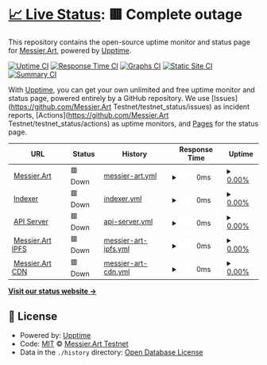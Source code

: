# [📈 Live Status](https://https://mtestnet-status.messier.art/): <!--live status--> **🟥 Complete outage**

This repository contains the open-source uptime monitor and status page for [Messier.Art](https://https://mtestnet-status.messier.art/), powered by [Upptime](https://github.com/upptime/upptime).

[![Uptime CI](https://github.com/MessierNFT/testnet_status/workflows/Uptime%20CI/badge.svg)](https://github.com/MessierNFT/testnet_status/actions?query=workflow%3A%22Uptime+CI%22)
[![Response Time CI](https://github.com/MessierNFT/testnet_status/workflows/Response%20Time%20CI/badge.svg)](https://github.com/MessierNFT/testnet_status/actions?query=workflow%3A%22Response+Time+CI%22)
[![Graphs CI](https://github.com/MessierNFT/testnet_status/workflows/Graphs%20CI/badge.svg)](https://github.com/MessierNFT/testnet_status/actions?query=workflow%3A%22Graphs+CI%22)
[![Static Site CI](https://github.com/MessierNFT/testnet_status/workflows/Static%20Site%20CI/badge.svg)](https://github.com/MessierNFT/testnet_status/actions?query=workflow%3A%22Static+Site+CI%22)
[![Summary CI](https://github.com/MessierNFT/testnet_status/workflows/Summary%20CI/badge.svg)](https://github.com/MessierNFT/testnet_status/actions?query=workflow%3A%22Summary+CI%22)

With [Upptime](https://upptime.js.org), you can get your own unlimited and free uptime monitor and status page, powered entirely by a GitHub repository. We use [Issues](https://github.com/Messier.Art Testnet/testnet_status/issues) as incident reports, [Actions](https://github.com/Messier.Art Testnet/testnet_status/actions) as uptime monitors, and [Pages](https://https://mtestnet-status.messier.art/) for the status page.

<!--start: status pages-->
<!-- This summary is generated by Upptime (https://github.com/upptime/upptime) -->
<!-- Do not edit this manually, your changes will be overwritten -->
<!-- prettier-ignore -->
| URL | Status | History | Response Time | Uptime |
| --- | ------ | ------- | ------------- | ------ |
| <img alt="" src="https://mtestnet.messier.art/darkMobile.png" height="13"> [Messier.Art](https://mtestnet.messier.art/) | 🟥 Down | [messier-art.yml](https://github.com/MessierNFT/testnet_status/commits/HEAD/history/messier-art.yml) | <details><summary><img alt="Response time graph" src="./graphs/messier-art/response-time-week.png" height="20"> 0ms</summary><br><a href="https://messiernft.github.io/testnet_status/history/messier-art"><img alt="Response time 0" src="https://img.shields.io/endpoint?url=https%3A%2F%2Fraw.githubusercontent.com%2FMessierNFT%2Ftestnet_status%2FHEAD%2Fapi%2Fmessier-art%2Fresponse-time.json"></a><br><a href="https://messiernft.github.io/testnet_status/history/messier-art"><img alt="24-hour response time 0" src="https://img.shields.io/endpoint?url=https%3A%2F%2Fraw.githubusercontent.com%2FMessierNFT%2Ftestnet_status%2FHEAD%2Fapi%2Fmessier-art%2Fresponse-time-day.json"></a><br><a href="https://messiernft.github.io/testnet_status/history/messier-art"><img alt="7-day response time 0" src="https://img.shields.io/endpoint?url=https%3A%2F%2Fraw.githubusercontent.com%2FMessierNFT%2Ftestnet_status%2FHEAD%2Fapi%2Fmessier-art%2Fresponse-time-week.json"></a><br><a href="https://messiernft.github.io/testnet_status/history/messier-art"><img alt="30-day response time 0" src="https://img.shields.io/endpoint?url=https%3A%2F%2Fraw.githubusercontent.com%2FMessierNFT%2Ftestnet_status%2FHEAD%2Fapi%2Fmessier-art%2Fresponse-time-month.json"></a><br><a href="https://messiernft.github.io/testnet_status/history/messier-art"><img alt="1-year response time 0" src="https://img.shields.io/endpoint?url=https%3A%2F%2Fraw.githubusercontent.com%2FMessierNFT%2Ftestnet_status%2FHEAD%2Fapi%2Fmessier-art%2Fresponse-time-year.json"></a></details> | <details><summary><a href="https://messiernft.github.io/testnet_status/history/messier-art">0.00%</a></summary><a href="https://messiernft.github.io/testnet_status/history/messier-art"><img alt="All-time uptime 33.80%" src="https://img.shields.io/endpoint?url=https%3A%2F%2Fraw.githubusercontent.com%2FMessierNFT%2Ftestnet_status%2FHEAD%2Fapi%2Fmessier-art%2Fuptime.json"></a><br><a href="https://messiernft.github.io/testnet_status/history/messier-art"><img alt="24-hour uptime 0.00%" src="https://img.shields.io/endpoint?url=https%3A%2F%2Fraw.githubusercontent.com%2FMessierNFT%2Ftestnet_status%2FHEAD%2Fapi%2Fmessier-art%2Fuptime-day.json"></a><br><a href="https://messiernft.github.io/testnet_status/history/messier-art"><img alt="7-day uptime 0.00%" src="https://img.shields.io/endpoint?url=https%3A%2F%2Fraw.githubusercontent.com%2FMessierNFT%2Ftestnet_status%2FHEAD%2Fapi%2Fmessier-art%2Fuptime-week.json"></a><br><a href="https://messiernft.github.io/testnet_status/history/messier-art"><img alt="30-day uptime 1.38%" src="https://img.shields.io/endpoint?url=https%3A%2F%2Fraw.githubusercontent.com%2FMessierNFT%2Ftestnet_status%2FHEAD%2Fapi%2Fmessier-art%2Fuptime-month.json"></a><br><a href="https://messiernft.github.io/testnet_status/history/messier-art"><img alt="1-year uptime 0.00%" src="https://img.shields.io/endpoint?url=https%3A%2F%2Fraw.githubusercontent.com%2FMessierNFT%2Ftestnet_status%2FHEAD%2Fapi%2Fmessier-art%2Fuptime-year.json"></a></details>
| <img alt="" src="https://mtestnet.messier.art/darkMobile.png" height="13"> [Indexer](https://dev-server.messier.art/api/indexer_health) | 🟥 Down | [indexer.yml](https://github.com/MessierNFT/testnet_status/commits/HEAD/history/indexer.yml) | <details><summary><img alt="Response time graph" src="./graphs/indexer/response-time-week.png" height="20"> 0ms</summary><br><a href="https://messiernft.github.io/testnet_status/history/indexer"><img alt="Response time 0" src="https://img.shields.io/endpoint?url=https%3A%2F%2Fraw.githubusercontent.com%2FMessierNFT%2Ftestnet_status%2FHEAD%2Fapi%2Findexer%2Fresponse-time.json"></a><br><a href="https://messiernft.github.io/testnet_status/history/indexer"><img alt="24-hour response time 0" src="https://img.shields.io/endpoint?url=https%3A%2F%2Fraw.githubusercontent.com%2FMessierNFT%2Ftestnet_status%2FHEAD%2Fapi%2Findexer%2Fresponse-time-day.json"></a><br><a href="https://messiernft.github.io/testnet_status/history/indexer"><img alt="7-day response time 0" src="https://img.shields.io/endpoint?url=https%3A%2F%2Fraw.githubusercontent.com%2FMessierNFT%2Ftestnet_status%2FHEAD%2Fapi%2Findexer%2Fresponse-time-week.json"></a><br><a href="https://messiernft.github.io/testnet_status/history/indexer"><img alt="30-day response time 0" src="https://img.shields.io/endpoint?url=https%3A%2F%2Fraw.githubusercontent.com%2FMessierNFT%2Ftestnet_status%2FHEAD%2Fapi%2Findexer%2Fresponse-time-month.json"></a><br><a href="https://messiernft.github.io/testnet_status/history/indexer"><img alt="1-year response time 0" src="https://img.shields.io/endpoint?url=https%3A%2F%2Fraw.githubusercontent.com%2FMessierNFT%2Ftestnet_status%2FHEAD%2Fapi%2Findexer%2Fresponse-time-year.json"></a></details> | <details><summary><a href="https://messiernft.github.io/testnet_status/history/indexer">0.00%</a></summary><a href="https://messiernft.github.io/testnet_status/history/indexer"><img alt="All-time uptime 7.67%" src="https://img.shields.io/endpoint?url=https%3A%2F%2Fraw.githubusercontent.com%2FMessierNFT%2Ftestnet_status%2FHEAD%2Fapi%2Findexer%2Fuptime.json"></a><br><a href="https://messiernft.github.io/testnet_status/history/indexer"><img alt="24-hour uptime 0.00%" src="https://img.shields.io/endpoint?url=https%3A%2F%2Fraw.githubusercontent.com%2FMessierNFT%2Ftestnet_status%2FHEAD%2Fapi%2Findexer%2Fuptime-day.json"></a><br><a href="https://messiernft.github.io/testnet_status/history/indexer"><img alt="7-day uptime 0.00%" src="https://img.shields.io/endpoint?url=https%3A%2F%2Fraw.githubusercontent.com%2FMessierNFT%2Ftestnet_status%2FHEAD%2Fapi%2Findexer%2Fuptime-week.json"></a><br><a href="https://messiernft.github.io/testnet_status/history/indexer"><img alt="30-day uptime 1.38%" src="https://img.shields.io/endpoint?url=https%3A%2F%2Fraw.githubusercontent.com%2FMessierNFT%2Ftestnet_status%2FHEAD%2Fapi%2Findexer%2Fuptime-month.json"></a><br><a href="https://messiernft.github.io/testnet_status/history/indexer"><img alt="1-year uptime 0.00%" src="https://img.shields.io/endpoint?url=https%3A%2F%2Fraw.githubusercontent.com%2FMessierNFT%2Ftestnet_status%2FHEAD%2Fapi%2Findexer%2Fuptime-year.json"></a></details>
| <img alt="" src="https://mtestnet.messier.art/darkMobile.png" height="13"> [API Server](https://dev-server.messier.art/health) | 🟥 Down | [api-server.yml](https://github.com/MessierNFT/testnet_status/commits/HEAD/history/api-server.yml) | <details><summary><img alt="Response time graph" src="./graphs/api-server/response-time-week.png" height="20"> 0ms</summary><br><a href="https://messiernft.github.io/testnet_status/history/api-server"><img alt="Response time 0" src="https://img.shields.io/endpoint?url=https%3A%2F%2Fraw.githubusercontent.com%2FMessierNFT%2Ftestnet_status%2FHEAD%2Fapi%2Fapi-server%2Fresponse-time.json"></a><br><a href="https://messiernft.github.io/testnet_status/history/api-server"><img alt="24-hour response time 0" src="https://img.shields.io/endpoint?url=https%3A%2F%2Fraw.githubusercontent.com%2FMessierNFT%2Ftestnet_status%2FHEAD%2Fapi%2Fapi-server%2Fresponse-time-day.json"></a><br><a href="https://messiernft.github.io/testnet_status/history/api-server"><img alt="7-day response time 0" src="https://img.shields.io/endpoint?url=https%3A%2F%2Fraw.githubusercontent.com%2FMessierNFT%2Ftestnet_status%2FHEAD%2Fapi%2Fapi-server%2Fresponse-time-week.json"></a><br><a href="https://messiernft.github.io/testnet_status/history/api-server"><img alt="30-day response time 0" src="https://img.shields.io/endpoint?url=https%3A%2F%2Fraw.githubusercontent.com%2FMessierNFT%2Ftestnet_status%2FHEAD%2Fapi%2Fapi-server%2Fresponse-time-month.json"></a><br><a href="https://messiernft.github.io/testnet_status/history/api-server"><img alt="1-year response time 0" src="https://img.shields.io/endpoint?url=https%3A%2F%2Fraw.githubusercontent.com%2FMessierNFT%2Ftestnet_status%2FHEAD%2Fapi%2Fapi-server%2Fresponse-time-year.json"></a></details> | <details><summary><a href="https://messiernft.github.io/testnet_status/history/api-server">0.00%</a></summary><a href="https://messiernft.github.io/testnet_status/history/api-server"><img alt="All-time uptime 24.39%" src="https://img.shields.io/endpoint?url=https%3A%2F%2Fraw.githubusercontent.com%2FMessierNFT%2Ftestnet_status%2FHEAD%2Fapi%2Fapi-server%2Fuptime.json"></a><br><a href="https://messiernft.github.io/testnet_status/history/api-server"><img alt="24-hour uptime 0.00%" src="https://img.shields.io/endpoint?url=https%3A%2F%2Fraw.githubusercontent.com%2FMessierNFT%2Ftestnet_status%2FHEAD%2Fapi%2Fapi-server%2Fuptime-day.json"></a><br><a href="https://messiernft.github.io/testnet_status/history/api-server"><img alt="7-day uptime 0.00%" src="https://img.shields.io/endpoint?url=https%3A%2F%2Fraw.githubusercontent.com%2FMessierNFT%2Ftestnet_status%2FHEAD%2Fapi%2Fapi-server%2Fuptime-week.json"></a><br><a href="https://messiernft.github.io/testnet_status/history/api-server"><img alt="30-day uptime 1.38%" src="https://img.shields.io/endpoint?url=https%3A%2F%2Fraw.githubusercontent.com%2FMessierNFT%2Ftestnet_status%2FHEAD%2Fapi%2Fapi-server%2Fuptime-month.json"></a><br><a href="https://messiernft.github.io/testnet_status/history/api-server"><img alt="1-year uptime 0.00%" src="https://img.shields.io/endpoint?url=https%3A%2F%2Fraw.githubusercontent.com%2FMessierNFT%2Ftestnet_status%2FHEAD%2Fapi%2Fapi-server%2Fuptime-year.json"></a></details>
| <img alt="" src="https://mtestnet.messier.art/darkMobile.png" height="13"> [Messier.Art IPFS](https://ipfs.messier.art/ipfs/Qmf46hrJfcA8TvEMh6VNHM2G4JxsykxfYwcfhRr5ZFT12E) | 🟥 Down | [messier-art-ipfs.yml](https://github.com/MessierNFT/testnet_status/commits/HEAD/history/messier-art-ipfs.yml) | <details><summary><img alt="Response time graph" src="./graphs/messier-art-ipfs/response-time-week.png" height="20"> 0ms</summary><br><a href="https://messiernft.github.io/testnet_status/history/messier-art-ipfs"><img alt="Response time 0" src="https://img.shields.io/endpoint?url=https%3A%2F%2Fraw.githubusercontent.com%2FMessierNFT%2Ftestnet_status%2FHEAD%2Fapi%2Fmessier-art-ipfs%2Fresponse-time.json"></a><br><a href="https://messiernft.github.io/testnet_status/history/messier-art-ipfs"><img alt="24-hour response time 0" src="https://img.shields.io/endpoint?url=https%3A%2F%2Fraw.githubusercontent.com%2FMessierNFT%2Ftestnet_status%2FHEAD%2Fapi%2Fmessier-art-ipfs%2Fresponse-time-day.json"></a><br><a href="https://messiernft.github.io/testnet_status/history/messier-art-ipfs"><img alt="7-day response time 0" src="https://img.shields.io/endpoint?url=https%3A%2F%2Fraw.githubusercontent.com%2FMessierNFT%2Ftestnet_status%2FHEAD%2Fapi%2Fmessier-art-ipfs%2Fresponse-time-week.json"></a><br><a href="https://messiernft.github.io/testnet_status/history/messier-art-ipfs"><img alt="30-day response time 0" src="https://img.shields.io/endpoint?url=https%3A%2F%2Fraw.githubusercontent.com%2FMessierNFT%2Ftestnet_status%2FHEAD%2Fapi%2Fmessier-art-ipfs%2Fresponse-time-month.json"></a><br><a href="https://messiernft.github.io/testnet_status/history/messier-art-ipfs"><img alt="1-year response time 0" src="https://img.shields.io/endpoint?url=https%3A%2F%2Fraw.githubusercontent.com%2FMessierNFT%2Ftestnet_status%2FHEAD%2Fapi%2Fmessier-art-ipfs%2Fresponse-time-year.json"></a></details> | <details><summary><a href="https://messiernft.github.io/testnet_status/history/messier-art-ipfs">0.00%</a></summary><a href="https://messiernft.github.io/testnet_status/history/messier-art-ipfs"><img alt="All-time uptime 33.81%" src="https://img.shields.io/endpoint?url=https%3A%2F%2Fraw.githubusercontent.com%2FMessierNFT%2Ftestnet_status%2FHEAD%2Fapi%2Fmessier-art-ipfs%2Fuptime.json"></a><br><a href="https://messiernft.github.io/testnet_status/history/messier-art-ipfs"><img alt="24-hour uptime 0.00%" src="https://img.shields.io/endpoint?url=https%3A%2F%2Fraw.githubusercontent.com%2FMessierNFT%2Ftestnet_status%2FHEAD%2Fapi%2Fmessier-art-ipfs%2Fuptime-day.json"></a><br><a href="https://messiernft.github.io/testnet_status/history/messier-art-ipfs"><img alt="7-day uptime 0.00%" src="https://img.shields.io/endpoint?url=https%3A%2F%2Fraw.githubusercontent.com%2FMessierNFT%2Ftestnet_status%2FHEAD%2Fapi%2Fmessier-art-ipfs%2Fuptime-week.json"></a><br><a href="https://messiernft.github.io/testnet_status/history/messier-art-ipfs"><img alt="30-day uptime 1.38%" src="https://img.shields.io/endpoint?url=https%3A%2F%2Fraw.githubusercontent.com%2FMessierNFT%2Ftestnet_status%2FHEAD%2Fapi%2Fmessier-art-ipfs%2Fuptime-month.json"></a><br><a href="https://messiernft.github.io/testnet_status/history/messier-art-ipfs"><img alt="1-year uptime 0.00%" src="https://img.shields.io/endpoint?url=https%3A%2F%2Fraw.githubusercontent.com%2FMessierNFT%2Ftestnet_status%2FHEAD%2Fapi%2Fmessier-art-ipfs%2Fuptime-year.json"></a></details>
| <img alt="" src="https://mtestnet.messier.art/darkMobile.png" height="13"> [Messier.Art CDN](https://assets.messier.art/) | 🟥 Down | [messier-art-cdn.yml](https://github.com/MessierNFT/testnet_status/commits/HEAD/history/messier-art-cdn.yml) | <details><summary><img alt="Response time graph" src="./graphs/messier-art-cdn/response-time-week.png" height="20"> 0ms</summary><br><a href="https://messiernft.github.io/testnet_status/history/messier-art-cdn"><img alt="Response time 0" src="https://img.shields.io/endpoint?url=https%3A%2F%2Fraw.githubusercontent.com%2FMessierNFT%2Ftestnet_status%2FHEAD%2Fapi%2Fmessier-art-cdn%2Fresponse-time.json"></a><br><a href="https://messiernft.github.io/testnet_status/history/messier-art-cdn"><img alt="24-hour response time 0" src="https://img.shields.io/endpoint?url=https%3A%2F%2Fraw.githubusercontent.com%2FMessierNFT%2Ftestnet_status%2FHEAD%2Fapi%2Fmessier-art-cdn%2Fresponse-time-day.json"></a><br><a href="https://messiernft.github.io/testnet_status/history/messier-art-cdn"><img alt="7-day response time 0" src="https://img.shields.io/endpoint?url=https%3A%2F%2Fraw.githubusercontent.com%2FMessierNFT%2Ftestnet_status%2FHEAD%2Fapi%2Fmessier-art-cdn%2Fresponse-time-week.json"></a><br><a href="https://messiernft.github.io/testnet_status/history/messier-art-cdn"><img alt="30-day response time 0" src="https://img.shields.io/endpoint?url=https%3A%2F%2Fraw.githubusercontent.com%2FMessierNFT%2Ftestnet_status%2FHEAD%2Fapi%2Fmessier-art-cdn%2Fresponse-time-month.json"></a><br><a href="https://messiernft.github.io/testnet_status/history/messier-art-cdn"><img alt="1-year response time 0" src="https://img.shields.io/endpoint?url=https%3A%2F%2Fraw.githubusercontent.com%2FMessierNFT%2Ftestnet_status%2FHEAD%2Fapi%2Fmessier-art-cdn%2Fresponse-time-year.json"></a></details> | <details><summary><a href="https://messiernft.github.io/testnet_status/history/messier-art-cdn">0.00%</a></summary><a href="https://messiernft.github.io/testnet_status/history/messier-art-cdn"><img alt="All-time uptime 0.00%" src="https://img.shields.io/endpoint?url=https%3A%2F%2Fraw.githubusercontent.com%2FMessierNFT%2Ftestnet_status%2FHEAD%2Fapi%2Fmessier-art-cdn%2Fuptime.json"></a><br><a href="https://messiernft.github.io/testnet_status/history/messier-art-cdn"><img alt="24-hour uptime 0.00%" src="https://img.shields.io/endpoint?url=https%3A%2F%2Fraw.githubusercontent.com%2FMessierNFT%2Ftestnet_status%2FHEAD%2Fapi%2Fmessier-art-cdn%2Fuptime-day.json"></a><br><a href="https://messiernft.github.io/testnet_status/history/messier-art-cdn"><img alt="7-day uptime 0.00%" src="https://img.shields.io/endpoint?url=https%3A%2F%2Fraw.githubusercontent.com%2FMessierNFT%2Ftestnet_status%2FHEAD%2Fapi%2Fmessier-art-cdn%2Fuptime-week.json"></a><br><a href="https://messiernft.github.io/testnet_status/history/messier-art-cdn"><img alt="30-day uptime 1.38%" src="https://img.shields.io/endpoint?url=https%3A%2F%2Fraw.githubusercontent.com%2FMessierNFT%2Ftestnet_status%2FHEAD%2Fapi%2Fmessier-art-cdn%2Fuptime-month.json"></a><br><a href="https://messiernft.github.io/testnet_status/history/messier-art-cdn"><img alt="1-year uptime 0.00%" src="https://img.shields.io/endpoint?url=https%3A%2F%2Fraw.githubusercontent.com%2FMessierNFT%2Ftestnet_status%2FHEAD%2Fapi%2Fmessier-art-cdn%2Fuptime-year.json"></a></details>

<!--end: status pages-->

[**Visit our status website →**](https://https://mtestnet-status.messier.art/)

## 📄 License

- Powered by: [Upptime](https://github.com/upptime/upptime)
- Code: [MIT](./LICENSE) © [Messier.Art Testnet](https://https://mtestnet-status.messier.art/)
- Data in the `./history` directory: [Open Database License](https://opendatacommons.org/licenses/odbl/1-0/)
